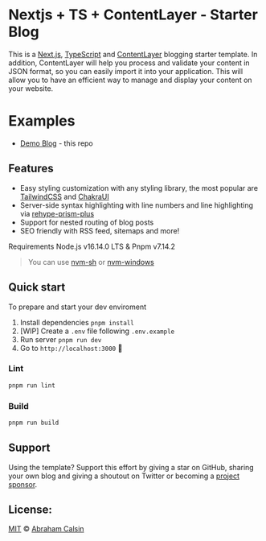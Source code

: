 # Nextjs + TS + ContentLayer - Starter Blog

This is a [Next.js](https://nextjs.org), [TypeScript](https://www.typescriptlang.org) and [ContentLayer](https://www.contentlayer.dev) blogging starter template. In addition, ContentLayer will help you process and validate your content in JSON format, so you can easily import it into your application. This will allow you to have an efficient way to manage and display your content on your website.

# Examples

- [Demo Blog](https://nextjs-ts-contentlayer-starter-blog.vercel.app/) - this repo

## Features

- Easy styling customization with any styling library, the most popular are [TailwindCSS](https://tailwindcss.com) and [ChakraUI](https://chakra-ui.com)
- Server-side syntax highlighting with line numbers and line highlighting via [rehype-prism-plus](https://github.com/timlrx/rehype-prism-plus)
- Support for nested routing of blog posts
- SEO friendly with RSS feed, sitemaps and more!

Requirements
Node.js v16.14.0 LTS & Pnpm v7.14.2

> You can use [nvm-sh](https://github.com/nvm-sh/nvm) or [nvm-windows](https://github.com/coreybutler/nvm-windows)

## Quick start

To prepare and start your dev enviroment

1. Install dependencies `pnpm install`
2. [WIP] Create a `.env` file following `.env.example`
3. Run server `pnpm run dev`
4. Go to `http://localhost:3000` 🚀

### Lint

```bash
pnpm run lint
```

### Build

```bash
pnpm run build
```

## Support

Using the template? Support this effort by giving a star on GitHub, sharing your own blog and giving a shoutout on Twitter or becoming a [project sponsor](https://www.buymeacoffee.com/abrahamcalsin).

## License:

[MIT](https://github.com/abrahamcalsin/nextjs-ts-contentlayer-starter-blog/blob/main/LICENSE) © [Abraham Calsin](https://www.abrahamcalsin.com)
